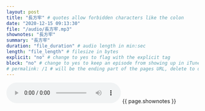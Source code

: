 ```yaml
---
layout: post
title: "長方牢" # quotes allow forbidden characters like the colon
date: "2020-12-15 09:13:30"
file: "/audio/長方牢.mp3"
shownotes: "長方牢"
summary: "長方牢"
duration: "file_duration" # audio length in min:sec
length: "file_length" # filesize in bytes
explicit: "no" # change to yes to flag with the explicit tag
block: "no" # change to yes to keep an episode from showing up in iTunes
# permalink: /1 # will be the ending part of the pages URL, delete to default to the title
---
```


<audio controls>
<source src="{{site.url}}{{site.baseurl}}{{ page.file }}" type="audio/x-mp3">
Your browser does not support the audio element.
</audio>
{{ page.shownotes }}
